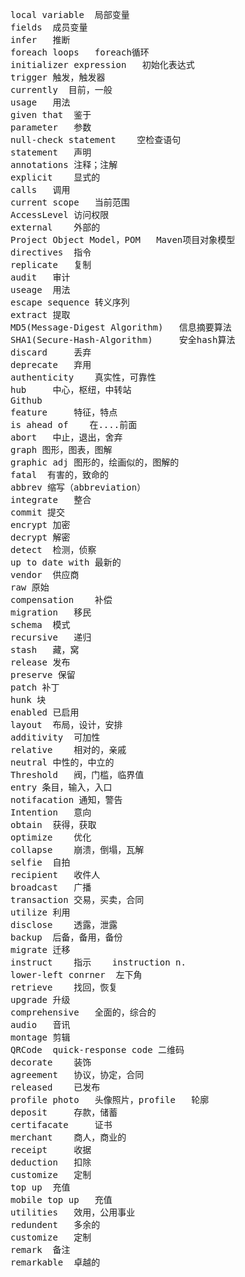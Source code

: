 <pre>
local variable  局部变量
fields  成员变量
infer   推断
foreach loops   foreach循环
initializer expression   初始化表达式
trigger 触发，触发器
currently  目前，一般
usage   用法
given that  鉴于
parameter   参数
null-check statement    空检查语句
statement   声明
annotations 注释；注解
explicit    显式的
calls   调用
current scope   当前范围
AccessLevel 访问权限
external    外部的
Project Object Model，POM   Maven项目对象模型
directives  指令
replicate   复制
audit   审计
useage  用法
escape sequence 转义序列
extract 提取
MD5(Message-Digest Algorithm)   信息摘要算法
SHA1(Secure-Hash-Algorithm)     安全hash算法
discard     丢弃
deprecate   弃用
authenticity    真实性，可靠性
hub     中心，枢纽，中转站
Github
feature     特征，特点
is ahead of    在....前面
abort   中止，退出，舍弃
graph 图形，图表，图解
graphic adj 图形的，绘画似的，图解的
fatal  有害的，致命的
abbrev 缩写（abbreviation）
integrate   整合
commit 提交
encrypt 加密
decrypt 解密
detect  检测，侦察
up to date with 最新的
vendor  供应商
raw 原始
compensation    补偿
migration   移民
schema  模式
recursive   递归
stash   藏，窝
release 发布
preserve 保留
patch 补丁
hunk 块
enabled 已启用
layout  布局，设计，安排
additivity  可加性
relative    相对的，亲戚
neutral 中性的，中立的  
Threshold   阀，门槛，临界值
entry 条目，输入，入口
notifacation 通知，警告
Intention   意向
obtain  获得，获取
optimize    优化
collapse    崩溃，倒塌，瓦解
selfie  自拍
recipient   收件人
broadcast   广播
transaction 交易，买卖，合同
utilize 利用
disclose    透露，泄露
backup  后备，备用，备份
migrate 迁移
instruct    指示    instruction n.
lower-left conrner  左下角
retrieve    找回，恢复
upgrade 升级
comprehensive   全面的，综合的
audio   音讯
montage 剪辑
QRCode  quick-response code 二维码
decorate    装饰
agreement   协议，协定，合同
released    已发布
profile photo   头像照片，profile   轮廓
deposit     存款，储蓄
certifacate     证书
merchant    商人，商业的
receipt     收据
deduction   扣除
customize   定制
top up  充值
mobile top up   充值
utilities   效用，公用事业
redundent   多余的
customize   定制
remark  备注
remarkable  卓越的
</pre>
